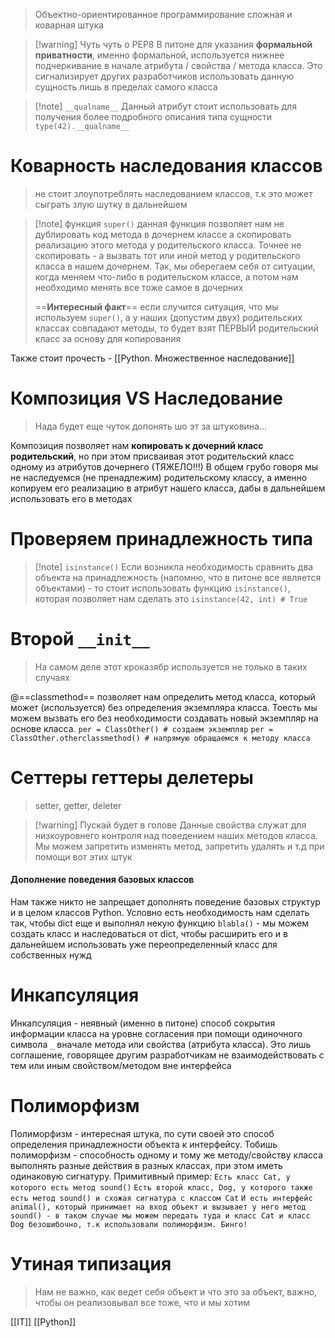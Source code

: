 > Объектно-ориентированное программирование сложная и коварная штука

>[!warning] Чуть чуть о PEP8
>В питоне для указания **формальной приватности**, именно формальной, используется нижнее подчеркивание в начале атрибута  / свойства / метода класса. Это сигнализирует других разработчиков использовать данную сущность лишь в пределах самого класса

>[!note] `__qualname__`
>Данный атрибут стоит использовать для получения более подробного описания типа сущности
>`type(42).__qualname__`

# Коварность наследования классов

> не стоит злоупотреблять наследованием классов,  т.к это может сыграть злую шутку в дальнейшем


>[!note] функция `super()`
>данная функция позволяет нам не дублировать код метода в дочернем классе а скопировать реализацию этого метода у родительского класса. Точнее не скопировать - а вызвать тот или иной метод у родительского класса в нашем дочернем. Так, мы оберегаем себя от ситуации, когда меняем что-либо в родительском классе, а потом нам необходимо менять все тоже самое в дочерних
>
>==**Интересный факт**==
>если случится ситуация, что мы используем `super()`, а у наших (допустим двух) родительских классах совпадают методы, то будет взят ПЕРВЫЙ родительский класс за основу для копирования

Также стоит прочесть - [[Python.  Множественное наследование]]

# Композиция VS Наследование

> Нада будет еще чуток допонять шо эт за штуковина...

Композиция позволяет нам **копировать к дочерний класс родительский**, но при этом присваивая этот родительский класс одному из атрибутов дочернего (ТЯЖЕЛО!!!)
В общем грубо говоря мы не наследуемся (не пренадлежим) родительскому классу, а именно копируем его реализацию в атрибут нашего класса, дабы в дальнейшем использовать его в методах

# Проверяем принадлежность типа

>[!note] `isinstance()`
>Если возникла необходимость сравнить два объекта на принадлежность (напомню, что в питоне все является объектами) - то стоит использовать функцию `isinstance()`, которая позволяет нам сделать это
>`isinstance(42, int) # True` 

# Второй `__init__`

> На самом деле этот кроказябр используется не только в таких случаях

@==classmethod== позволяет нам определить метод класса, который может (используется) без определения экземпляра класса. Тоесть мы можем вызвать его без необходимости создавать новый экземпляр на основе класса. `per = ClassOther() # создаем экземпляр` 
`per = ClassOther.otherclassmethod() # напрямую обращаемся к методу класса`

# Сеттеры геттеры делетеры

> setter, getter, deleter

>[!warning] Пускай будет в голове
>Данные свойства служат для низкоуровнего контроля над поведением наших методов класса. Мы можем запретить изменять метод, запретить удалять и т.д при помощи вот этих штук

#### Дополнение поведения базовых классов

Нам также никто не запрещает дополнять поведение базовых структур и в целом классов Python. Условно есть необходимость нам сделать так, чтобы dict еще и выполнял некую функцию `blabla()` - мы можем создать класс и наследоваться от dict, чтобы расширить его и в дальнейшем использовать уже переопределенный класс для собственных нужд


# Инкапсуляция

Инкапсуляция - неявный (именно в питоне) способ сокрытия информации класса на уровне согласения при помощи одиночного символа `_` вначале метода или свойства (атрибута класса). Это лишь соглашение, говорящее другим разработчикам не взаимодействовать с тем или иным свойством/методом вне интерфейса


# Полиморфизм

Полиморфизм - интересная штука, по сути своей это способ определения принадлежности объекта к интерфейсу. Тобишь полиморфизм - способность одному и тому же методу/свойству класса выполнять разные действия в разных классах, при этом иметь одинаковую сигнатуру. Примитивный пример:
`Есть класс Cat, у которого есть метод sound()`
`Есть второй класс, Dog, у которого также есть метод sound() и схожая сигнатура с классом Cat`
`И есть интерфейс animal(), который принимает на вход объект и вызывает у него метод sound() - в таком случае мы можем передать туда и класс Cat и класс Dog безошибочно, т.к использовали полиморфизм. Бинго!`

# Утиная типизация

> Нам не важно, как ведет себя объект и что это за объект, важно, чтобы он реализовывал все тоже, что и мы хотим



[[IT]] [[Python]]

